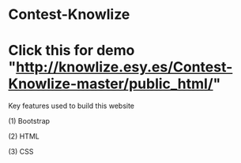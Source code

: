 # Contest-Knowlize

# Click this for demo "http://knowlize.esy.es/Contest-Knowlize-master/public_html/"

Key features used to build this website

(1) Bootstrap

(2) HTML

(3) CSS

